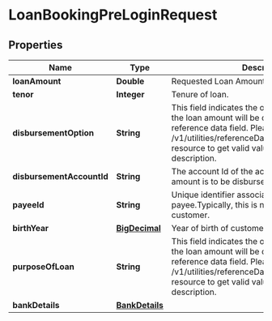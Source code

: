 # LoanBookingPreLoginRequest

## Properties
Name | Type | Description | Notes
------------ | ------------- | ------------- | -------------
**loanAmount** | **Double** | Requested Loan Amount | 
**tenor** | **Integer** | Tenure of loan. | 
**disbursementOption** | **String** | This field indicates the options/mode in which the loan amount will be disbursed. This is a reference data field. Please use /v1/utilities/referenceData/{disbursementOption} resource to get valid value of this field with description. | 
**disbursementAccountId** | **String** | The account Id of the account to which Loan amount is to be disbursed. |  [optional]
**payeeId** | **String** | Unique identifier associated with the payee.Typically, this is not displayed to the customer. |  [optional]
**birthYear** | [**BigDecimal**](BigDecimal.md) | Year of birth of customer |  [optional]
**purposeOfLoan** | **String** | This field indicates the options/mode in which the loan amount will be disbursed. This is a reference data field. Please use /v1/utilities/referenceData/{PurposeOfLoan} resource to get valid value of this field with description. |  [optional]
**bankDetails** | [**BankDetails**](BankDetails.md) |  |  [optional]
